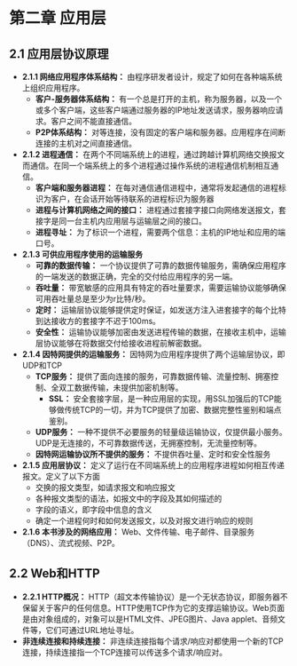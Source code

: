 # 第二章 应用层
## 2.1 应用层协议原理
- **2.1.1 网络应用程序体系结构：** 由程序研发者设计，规定了如何在各种端系统上组织应用程序。
  - **客户-服务器体系结构：** 有一个总是打开的主机，称为服务器，以及一个或多个客户端，这些客户端通过服务器的IP地址发送请求，服务器响应请求。客户之间不能直接通信。
  - **P2P体系结构：** 对等连接，没有固定的客户端和服务器。应用程序在间断连接的主机对之间直接通信。
- **2.1.2 进程通信：** 在两个不同端系统上的进程，通过跨越计算机网络交换报文而通信。在同一个端系统上的多个进程通过操作系统的进程通信机制相互通信。
  - **客户端和服务器进程：** 在每对通信通信进程中，通常将发起通信的进程标识为客户，在会话开始等待联系的进程标识为服务器
  - **进程与计算机网络之间的接口：** 进程通过套接字接口向网络发送报文，套接字是同一台主机内应用层与运输层之间的接口。
  - **进程寻址：** 为了标识一个进程，需要两个信息：主机的IP地址和应用的端口号。
- **2.1.3 可供应用程序使用的运输服务**
  - **可靠的数据传输：** 一个协议提供了可靠的数据传输服务，需确保应用程序的一端发送的数据正确，完全的交付给应用程序的另一端。
  - **吞吐量：** 带宽敏感的应用具有特定的吞吐量要求，需要运输协议能够确保可用吞吐量总是至少为r比特/秒。
  - **定时：** 运输层协议能够提供定时保证，如发送方注入进套接字的每个比特到达接收方的套接字不迟于100ms。
  - **安全性：** 运输协议能够加密由发送进程传输的数据，在接收主机中，运输层协议能够在将数据交付给接收进程前解密数据。
- **2.1.4 因特网提供的运输服务：** 因特网为应用程序提供了两个运输层协议，即UDP和TCP
  - **TCP服务：** 提供了面向连接的服务，可靠数据传输、流量控制、拥塞控制、全双工数据传输，未提供加密机制等。
    - **SSL：** 安全套接字层，是一种应用层的实现，用SSL加强后的TCP能够做传统TCP的一切，并为TCP提供了加密、数据完整性鉴别和端点鉴别。
  - **UDP服务：** 一种不提供不必要服务的轻量级运输协议，仅提供最小服务。UDP是无连接的，不可靠数据传送，无拥塞控制，无流量控制等。
  - **因特网运输协议所不提供的服务：** 不提供吞吐量、定时和安全性服务
- **2.1.5 应用层协议：** 定义了运行在不同端系统上的应用程序进程如何相互传递报文。定义了以下方面
  - 交换的报文类型，如请求报文和响应报文
  - 各种报文类型的语法，如报文中的字段及其如何描述的
  - 字段的语义，即字段中信息的含义
  - 确定一个进程何时和如何发送报文，以及对报文进行响应的规则
- **2.1.6 本书涉及的网络应用：** Web、文件传输、电子邮件、目录服务（DNS）、流式视频、P2P。
  
## 2.2 Web和HTTP
- **2.2.1 HTTP概况：** HTTP（超文本传输协议）是一个无状态协议，即服务器不保留关于客户的任何信息。HTTP使用TCP作为它的支撑运输协议。Web页面是由对象组成的，对象可以是HTML文件、JPEG图片、Java applet、音频文件等，它们可通过URL地址寻址。
- **非连续连接和持续连接：** 非连续连接指每个请求/响应对都使用一个新的TCP连接，持续连接指一个TCP连接可以传送多个请求/响应对。